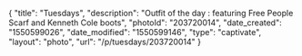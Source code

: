 {
    "title": "Tuesdays",
    "description": "Outfit of the day : featuring Free People Scarf and Kenneth Cole boots",
    "photoId": "203720014",
    "date_created": "1550599026",
    "date_modified": "1550599146",
    "type": "captivate",
    "layout": "photo",
    "url": "\/p\/tuesdays\/203720014"
}